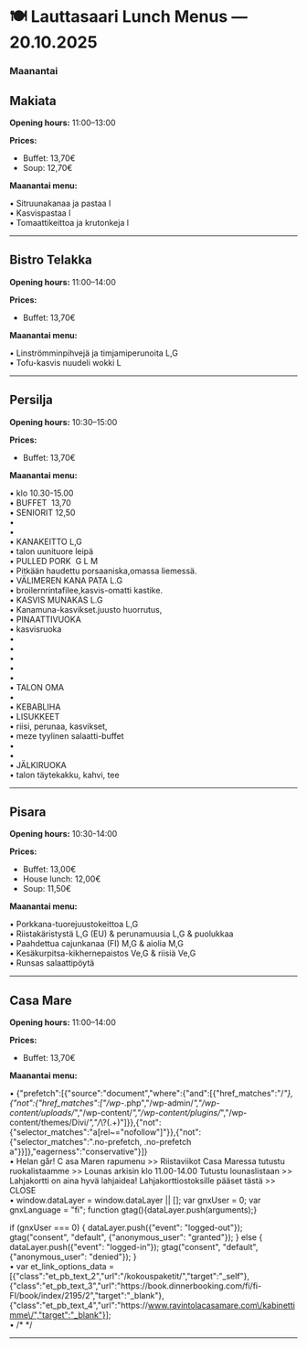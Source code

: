 # 🍽️ Lauttasaari Lunch Menus — 20.10.2025

### Maanantai

## Makiata
**Opening hours:** 11:00–13:00

**Prices:**
- Buffet: 13,70€
- Soup: 12,70€

**Maanantai menu:**

• Sitruunakanaa ja pastaa l  
• Kasvispastaa l  
• Tomaattikeittoa ja krutonkeja l  


---

## Bistro Telakka
**Opening hours:** 11:00–14:00

**Prices:**
- Buffet: 13,70€

**Maanantai menu:**

• Linströmminpihvejä ja timjamiperunoita L,G  
• Tofu-kasvis nuudeli wokki L  


---

## Persilja
**Opening hours:** 10:30–15:00

**Prices:**
- Buffet: 13,70€

**Maanantai menu:**

• klo 10.30-15.00  
• BUFFET  13,70  
• SENIORIT 12,50​  
• ​  
• ​  
• KANAKEITTO L,G  
• talon uunituore leipä  
• PULLED PORK  G L M  
• Pitkään haudettu porsaaniska,omassa liemessä.  
• VÄLIMEREN KANA PATA L.G  
• broilernrintafilee,kasvis-omatti kastike.  
• KASVIS MUNAKAS L.G  
• Kanamuna-kasvikset.juusto huorrutus,  
• PINAATTIVUOKA  
• kasvisruoka  
• ​  
• ​  
• ​  
• ​  
• ​  
• TALON OMA  
• ​  
• KEBABLIHA  
• LISUKKEET  
• riisi, perunaa, kasvikset,  
• meze tyylinen salaatti-buffet  
• ​  
• ​  
• JÄLKIRUOKA  
• talon täytekakku, kahvi, tee  


---

## Pisara
**Opening hours:** 10:30-14:00

**Prices:**
- Buffet: 13,00€
- House lunch: 12,00€
- Soup: 11,50€

**Maanantai menu:**

• Porkkana-tuorejuustokeittoa L,G  
• Riistakäristystä L,G (EU) & perunamuusia L,G & puolukkaa  
• Paahdettua cajunkanaa (FI) M,G & aiolia M,G  
• Kesäkurpitsa-kikhernepaistos Ve,G & riisiä Ve,G  
• Runsas salaattipöytä  


---

## Casa Mare
**Opening hours:** 11:00–14:00

**Prices:**
- Buffet: 13,70€

**Maanantai menu:**

• {"prefetch":[{"source":"document","where":{"and":[{"href_matches":"\/*"},{"not":{"href_matches":["\/wp-*.php","\/wp-admin\/*","\/wp-content\/uploads\/*","\/wp-content\/*","\/wp-content\/plugins\/*","\/wp-content\/themes\/Divi\/*","\/*\\?(.+)"]}},{"not":{"selector_matches":"a[rel~=\"nofollow\"]"}},{"not":{"selector_matches":".no-prefetch, .no-prefetch a"}}]},"eagerness":"conservative"}]}  
• Helan går! C asa Maren rapumenu >> Riistaviikot Casa Maressa tutustu ruokalistaamme >> Lounas arkisin klo 11.00-14.00 Tutustu lounaslistaan >> Lahjakortti on aina hyvä lahjaidea! Lahjakorttiostoksille pääset tästä >> CLOSE  
• window.dataLayer = window.dataLayer || [];
  var gnxUser = 0;
  var gnxLanguage = "fi";
  function gtag(){dataLayer.push(arguments);}

  if (gnxUser === 0) {
    dataLayer.push({"event": "logged-out"});
    gtag("consent", "default", {"anonymous_user": "granted"});
  }
  else {
    dataLayer.push({"event": "logged-in"});
    gtag("consent", "default", {"anonymous_user": "denied"});
  }  
• var et_link_options_data = [{"class":"et_pb_text_2","url":"\/kokouspaketit\/","target":"_self"},{"class":"et_pb_text_3","url":"https:\/\/book.dinnerbooking.com\/fi\/fi-FI\/book\/index\/2195\/2","target":"_blank"},{"class":"et_pb_text_4","url":"https:\/\/www.ravintolacasamare.com\/kabinettimme\/","target":"_blank"}];  
• /* <![CDATA[ */
jqueryParams.length&&$.each(jqueryParams,function(e,r){if("function"==typeof r){var n=String(r);n.replace("$","jQuery");var a=new Function("return "+n)();$(document).ready(a)}});
/* ]]> */  


---


